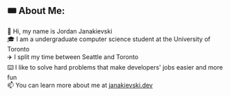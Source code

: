 ## 🎟️ About Me:
👋 Hi, my name is Jordan Janakievski<br>🎓 I am a undergraduate computer science student at the University of Toronto<br>✈️ I split my time between Seattle and Toronto<br>⌨️ I like to solve hard problems that make developers' jobs easier and more fun<br>📫 You can learn more about me at [janakievski.dev](https://janakievski.dev) 

<!---
jordanjanakievski/jordanjanakievski is a ✨ special ✨ repository because its `README.md` (this file) appears on your GitHub profile.
You can click the Preview link to take a look at your changes.
--->
